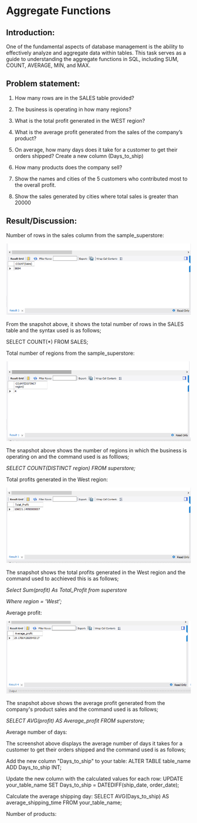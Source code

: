 # Aggregate Functions

## Introduction:
One of the fundamental aspects of database management is the ability to effectively analyze and aggregate data within tables. This task serves as a guide to understanding the aggregate functions in SQL, including SUM, COUNT, AVERAGE, MIN, and MAX.

## Problem statement:

1. How many rows are in the SALES table provided?

2. The business is operating in how many regions?

3. What is the total profit generated in the WEST region?

4. What is the average profit generated from the sales of the company’s product?

5. On average, how many days does it take for a customer to get their orders shipped? Create a new column (Days_to_ship)

6. How many products does the company sell?

7. Show the names and cities of the 5 customers who contributed most to the overall profit.

8. Show the sales generated by cities where total sales  is greater than 20000

## Result/Discussion:

Number of rows in the sales column from the sample_superstore:


![](Sales_Rows.png)


From the snapshot above, it shows the total number of rows in the SALES table and the syntax used is as follows;

SELECT COUNT(*) FROM SALES;


Total number of regions from the sample_superstore:

![](Distint_Region.png)

The snapshot above shows the number of regions in which the business is operating on and the command used is as folllows;

_SELECT COUNT(DISTINCT region) FROM superstore;_


Total profits generated in the West region:

![](Total_Profit.png)

The snapshot shows the total profits generated in the West region and the command used to acchieved this is as follows;

_Select Sum(profit) As Total_Profit from superstore_

_Where region = 'West';_

Average profit:

![](Average_Profit.png)

The snapshot above shows the average profit generated from the company's product sales and the command used is as follows;

_SELECT AVG(profit) AS Average_profit FROM superstore;_

Average number of days:

The screenshot above displays the average number of days it takes for a customer to get their orders shipped and the command used is as follows;

Add the new column "Days_to_ship" to your table:
ALTER TABLE table_name ADD Days_to_ship INT;

Update the new column with the calculated values for each row:
UPDATE your_table_name SET Days_to_ship = DATEDIFF(ship_date, order_date);

Calculate the average shipping day:
SELECT AVG(Days_to_ship) AS average_shipping_time FROM your_table_name;

Number of products:
